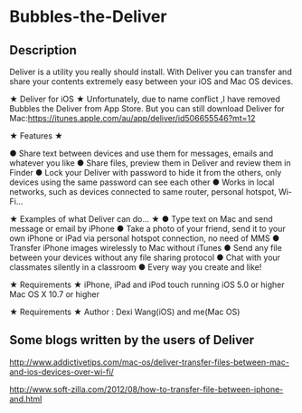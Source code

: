 Bubbles-the-Deliver
===================

## Description
Deliver is a utility you really should install. With Deliver you can transfer and share your contents extremely easy between your iOS and Mac OS devices. 

★ Deliver for iOS ★ 
Unfortunately, due to name conflict ,I have removed Bubbles the Deliver from App Store.
But you can still download Deliver for Mac:https://itunes.apple.com/au/app/deliver/id506655546?mt=12

★ Features ★ 

● Share text between devices and use them for messages, emails and whatever you like 
● Share files, preview them in Deliver and review them in Finder 
● Lock your Deliver with password to hide it from the others, only devices using the same password can see each other 
● Works in local networks, such as devices connected to same router, personal hotspot, Wi-Fi... 

★ Examples of what Deliver can do... ★ 
● Type text on Mac and send message or email by iPhone 
● Take a photo of your friend, send it to your own iPhone or iPad via personal hotspot connection, no need of MMS 
● Transfer iPhone images wirelessly to Mac without iTunes 
● Send any file between your devices without any file sharing protocol 
● Chat with your classmates silently in a classroom 
● Every way you create and like! 

★ Requirements ★ 
iPhone, iPad and iPod touch running iOS 5.0 or higher 
Mac OS X 10.7 or higher

★ Requirements ★ 
Author : Dexi Wang(iOS) and me(Mac OS)

## Some blogs written by the users of Deliver
http://www.addictivetips.com/mac-os/deliver-transfer-files-between-mac-and-ios-devices-over-wi-fi/

http://www.soft-zilla.com/2012/08/how-to-transfer-file-between-iphone-and.html
